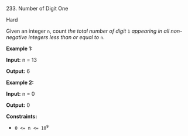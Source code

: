 233\. Number of Digit One

Hard

Given an integer `n`, count _the total number of digit_ `1` _appearing in all non-negative integers less than or equal to_ `n`.

**Example 1:**

**Input:** n = 13

**Output:** 6

**Example 2:**

**Input:** n = 0

**Output:** 0

**Constraints:**

*   <code>0 <= n <= 10<sup>9</sup></code>